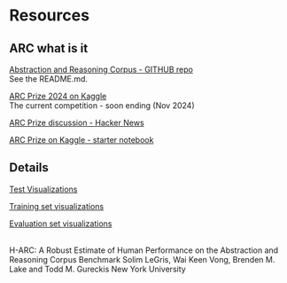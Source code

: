 # Resources

## ARC what is it

[Abstraction and Reasoning Corpus - GITHUB repo](https://github.com/fchollet/ARC-AGI)
<br>
See the README.md.

[ARC Prize 2024 on Kaggle](https://www.kaggle.com/competitions/arc-prize-2024)
<br>
The current competition - soon ending (Nov 2024)

[ARC Prize discussion - Hacker News](https://news.ycombinator.com/item?id=40648960)

[ARC Prize on Kaggle - starter notebook](https://www.kaggle.com/code/allegich/arc-2024-starter-notebook-eda)

## Details

[Test Visualizations](https://arc-visualizations.github.io/index.html)

[Training set visualizations](https://arc-visualizations.github.io/training.html)

[Evaluation set visualizations](https://arc-visualizations.github.io/evaluation.html)



[LeGrisEtAl]: https://arc-visualizations.github.io/papers/legrisetal-2024-arxiv.pdf
<br>
H-ARC: A Robust Estimate of Human Performance on the Abstraction and Reasoning Corpus Benchmark
Solim LeGris, Wai Keen Vong, Brenden M. Lake and Todd M. Gureckis
New York University
